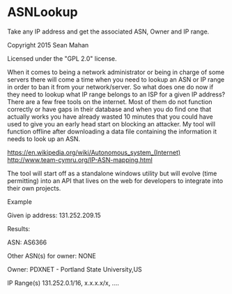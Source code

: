 # ASNLookup

Take any IP address and get the associated ASN, Owner and IP range. 

Copyright 2015 Sean Mahan

Licensed under the "GPL 2.0" license.

When it comes to being a network administrator or being in charge of some servers there will come a time when you need to lookup an ASN or IP range in order to ban it from your network/server. So what does one do now if they need to lookup what IP range belongs to an ISP for a given IP address? There are a few free tools on the internet. Most of them do not function correctly or have gaps in their database and when you do find one that actually works you have already wasted 10 minutes that you could have used to give you an early head start on blocking an attacker. My tool will function offline after downloading a data file containing the information it needs to look up an ASN.

https://en.wikipedia.org/wiki/Autonomous_system_(Internet)
http://www.team-cymru.org/IP-ASN-mapping.html

The tool will start off as a standalone windows utility but will evolve (time permitting) into an API that lives on the web for developers to integrate into their own projects.

Example

Given ip address: 131.252.209.15

Results:

ASN: AS6366

Other ASN(s) for owner: NONE

Owner: PDXNET - Portland State University,US

IP Range(s) 131.252.0.1/16, x.x.x.x/x, .... 
